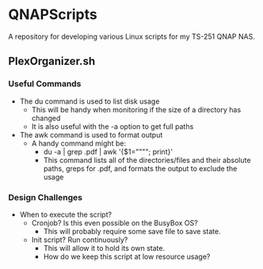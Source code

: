 # QNAPScripts
A repository for developing various Linux scripts for my TS-251 QNAP NAS.

## PlexOrganizer.sh

### Useful Commands

+ The du command is used to list disk usage
  + This will be handy when monitoring if the size of a directory has changed
  + It is also useful with the -a option to get full paths
+ The awk command is used to format output
  + A handy command might be: 
    + du -a | grep .pdf | awk '{$1=""""; print}'
    + This command lists all of the directories/files and their absolute paths, greps for .pdf, and formats the output to exclude the usage
    
### Design Challenges

+ When to execute the script?
  + Cronjob? Is this even possible on the BusyBox OS?
    + This will probably require some save file to save state.
  + Init script? Run continuously? 
    + This will allow it to hold its own state.
    + How do we keep this script at low resource usage?

